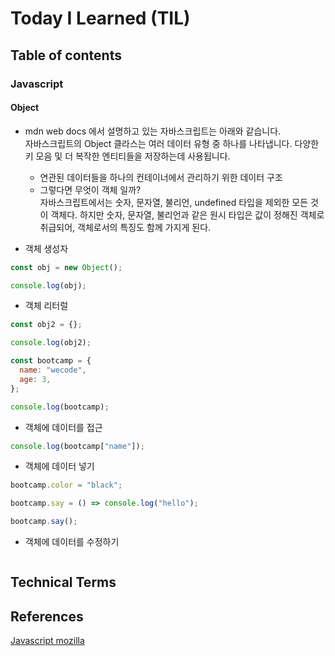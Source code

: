 # Today I Learned (TIL)

## Table of contents

### Javascript

#### Object

- mdn web docs 에서 설명하고 있는 자바스크립트는 아래와 같습니다. <br/>
  자바스크립트의 Object 클라스는 여러 데이터 유형 중 하나를 나타냅니다. 다양한 키 모음 및 더 복작한 엔티티들을 저장하는데 사용됩니다.

  - 연관된 데이터들을 하나의 컨테이너에서 관리하기 위한 데이터 구조 <br/>
  - 그렇다면 무엇이 객체 일까? <br/> 자바스크립트에서는 숫자, 문자열, 불리언, undefined 타입을 제외한 모든 것이 객체다. 하지만 숫자, 문자열, 불리언과 같은 원시 타입은 값이 정해진 객체로 취급되어, 객체로서의 특징도 함께 가지게 된다.

- 객체 생성자

```javascript
const obj = new Object();

console.log(obj);
```

- 객체 리터럴

```javascript
const obj2 = {};

console.log(obj2);

const bootcamp = {
  name: "wecode",
  age: 3,
};

console.log(bootcamp);
```

- 객체에 데이터를 접근

```javascript
console.log(bootcamp["name"]);
```

- 객체에 데이터 넣기

```javascript
bootcamp.color = "black";

bootcamp.say = () => console.log("hello");

bootcamp.say();
```

- 객체에 데이터를 수정하기

```javascript

```

## Technical Terms

## References

[Javascript mozilla](https://developer.mozilla.org/ko/docs/Web/JavaScript)
